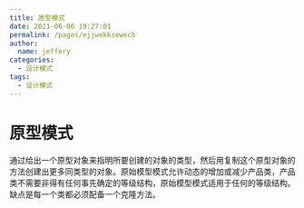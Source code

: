 ```yaml
---
title: 原型模式
date: 2021-06-06 19:27:01
permalink: /pages/ejjwekksewecb
author: 
  name: jeffery
categories: 
  - 设计模式
tags: 
  - 设计模式
---
```


# 原型模式

通过给出一个原型对象来指明所要创建的对象的类型，然后用复制这个原型对象的方法创建出更多同类型的对象。原始模型模式允许动态的增加或减少产品类，产品类不需要非得有任何事先确定的等级结构，原始模型模式适用于任何的等级结构。缺点是每一个类都必须配备一个克隆方法。